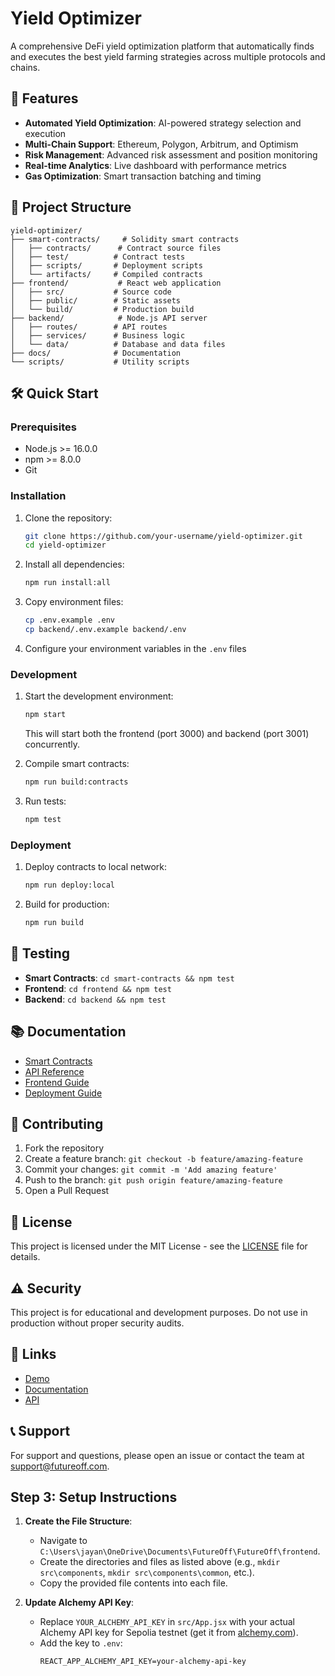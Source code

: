# Yield Optimizer

A comprehensive DeFi yield optimization platform that automatically finds and executes the best yield farming strategies across multiple protocols and chains.

## 🚀 Features

- **Automated Yield Optimization**: AI-powered strategy selection and execution
- **Multi-Chain Support**: Ethereum, Polygon, Arbitrum, and Optimism
- **Risk Management**: Advanced risk assessment and position monitoring
- **Real-time Analytics**: Live dashboard with performance metrics
- **Gas Optimization**: Smart transaction batching and timing

## 📁 Project Structure

```
yield-optimizer/
├── smart-contracts/     # Solidity smart contracts
│   ├── contracts/      # Contract source files
│   ├── test/          # Contract tests
│   ├── scripts/       # Deployment scripts
│   └── artifacts/     # Compiled contracts
├── frontend/           # React web application
│   ├── src/           # Source code
│   ├── public/        # Static assets
│   └── build/         # Production build
├── backend/            # Node.js API server
│   ├── routes/        # API routes
│   ├── services/      # Business logic
│   └── data/          # Database and data files
├── docs/              # Documentation
└── scripts/           # Utility scripts
```

## 🛠 Quick Start

### Prerequisites

- Node.js >= 16.0.0
- npm >= 8.0.0
- Git

### Installation

1. Clone the repository:
   ```bash
   git clone https://github.com/your-username/yield-optimizer.git
   cd yield-optimizer
   ```

2. Install all dependencies:
   ```bash
   npm run install:all
   ```

3. Copy environment files:
   ```bash
   cp .env.example .env
   cp backend/.env.example backend/.env
   ```

4. Configure your environment variables in the `.env` files

### Development

1. Start the development environment:
   ```bash
   npm start
   ```

   This will start both the frontend (port 3000) and backend (port 3001) concurrently.

2. Compile smart contracts:
   ```bash
   npm run build:contracts
   ```

3. Run tests:
   ```bash
   npm test
   ```

### Deployment

1. Deploy contracts to local network:
   ```bash
   npm run deploy:local
   ```

2. Build for production:
   ```bash
   npm run build
   ```

## 🧪 Testing

- **Smart Contracts**: `cd smart-contracts && npm test`
- **Frontend**: `cd frontend && npm test`
- **Backend**: `cd backend && npm test`

## 📚 Documentation

- [Smart Contracts](./docs/contracts.md)
- [API Reference](./docs/api.md)
- [Frontend Guide](./docs/frontend.md)
- [Deployment Guide](./docs/deployment.md)

## 🤝 Contributing

1. Fork the repository
2. Create a feature branch: `git checkout -b feature/amazing-feature`
3. Commit your changes: `git commit -m 'Add amazing feature'`
4. Push to the branch: `git push origin feature/amazing-feature`
5. Open a Pull Request

## 📄 License

This project is licensed under the MIT License - see the [LICENSE](LICENSE) file for details.

## ⚠️ Security

This project is for educational and development purposes. Do not use in production without proper security audits.

## 🔗 Links

- [Demo](https://your-demo-url.com)
- [Documentation](https://your-docs-url.com)
- [API](https://api.your-domain.com)

## 📞 Support

For support and questions, please open an issue or contact the team at support@futureoff.com.

## Step 3: Setup Instructions

1. **Create the File Structure**:
   - Navigate to `C:\Users\jayan\OneDrive\Documents\FutureOff\FutureOff\frontend`.
   - Create the directories and files as listed above (e.g., `mkdir src\components`, `mkdir src\components\common`, etc.).
   - Copy the provided file contents into each file.

2. **Update Alchemy API Key**:
   - Replace `YOUR_ALCHEMY_API_KEY` in `src/App.jsx` with your actual Alchemy API key for Sepolia testnet (get it from [alchemy.com](https://www.alchemy.com/)).
   - Add the key to `.env`:
     ```env
     REACT_APP_ALCHEMY_API_KEY=your-alchemy-api-key